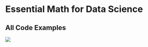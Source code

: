 # Essential Math for Data Science
## All Code Examples


[![](https://learning.oreilly.com/covers/urn:orm:book:9781098102920/400w/)](https://www.amazon.com/dp/1098102932/ref=cm_sw_r_apin_dp_ESYCTGDYYGTGD2WYGJHM)
